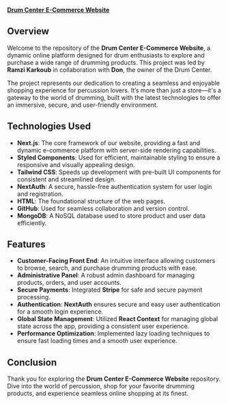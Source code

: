 [**Drum Center E-Commerce Website**](https://ecommerce-front-sooty.vercel.app/)

## Overview
Welcome to the repository of the **Drum Center E-Commerce Website**, a dynamic online platform designed for drum enthusiasts to explore and purchase a wide range of drumming products. This project was led by **Ramzi Karkoub** in collaboration with **Don**, the owner of the Drum Center.

The project represents our dedication to creating a seamless and enjoyable shopping experience for percussion lovers. It’s more than just a store—it's a gateway to the world of drumming, built with the latest technologies to offer an immersive, secure, and user-friendly environment.

## Technologies Used

- **Next.js**: The core framework of our website, providing a fast and dynamic e-commerce platform with server-side rendering capabilities.
- **Styled Components**: Used for efficient, maintainable styling to ensure a responsive and visually appealing design.
- **Tailwind CSS**: Speeds up development with pre-built UI components for consistent and streamlined design.
- **NextAuth**: A secure, hassle-free authentication system for user login and registration.
- **HTML**: The foundational structure of the web pages.
- **GitHub**: Used for seamless collaboration and version control.
- **MongoDB**: A NoSQL database used to store product and user data efficiently.

## Features

- **Customer-Facing Front End**: An intuitive interface allowing customers to browse, search, and purchase drumming products with ease.
- **Administrative Panel**: A robust admin dashboard for managing products, orders, and user accounts.
- **Secure Payments**: Integrated **Stripe** for safe and secure payment processing.
- **Authentication**: **NextAuth** ensures secure and easy user authentication for a smooth login experience.
- **Global State Management**: Utilized **React Context** for managing global state across the app, providing a consistent user experience.
- **Performance Optimization**: Implemented lazy loading techniques to ensure fast loading times and a smooth user experience.

## Conclusion
Thank you for exploring the **Drum Center E-Commerce Website** repository. Dive into the world of percussion, shop for your favorite drumming products, and experience seamless online shopping at its finest.
